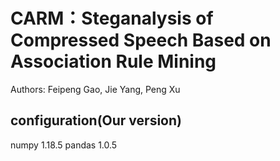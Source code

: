 # CARM：Steganalysis of Compressed Speech Based on Association Rule Mining
Authors: Feipeng Gao, Jie Yang, Peng Xu
## configuration(Our version)
numpy    1.18.5
pandas   1.0.5
